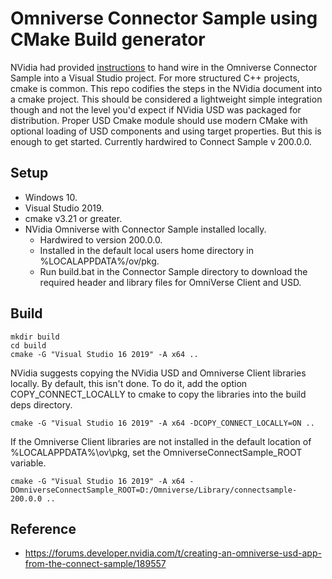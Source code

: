 # Omniverse Connector Sample using CMake Build generator

NVidia had provided [instructions](https://forums.developer.nvidia.com/t/creating-an-omniverse-usd-app-from-the-connect-sample/189557) to hand wire in the Omniverse Connector Sample into a Visual Studio project.  For more structured C++ projects, cmake is common.  This repo codifies the steps in the NVidia document into a cmake project.  This should be considered a lightweight simple integration though and not the level you'd expect if NVidia USD was packaged for distribution.  Proper USD Cmake module should use modern CMake with optional loading of USD components and using target properties.  But this is enough to get started.   Currently hardwired to Connect Sample v 200.0.0.


## Setup

 * Windows 10.
 * Visual Studio 2019. 
 * cmake v3.21 or greater.
 * NVidia Omniverse with Connector Sample installed locally.
   * Hardwired to version 200.0.0.
   * Installed in the default local users home directory in %LOCALAPPDATA%/ov/pkg.
   * Run build.bat in the Connector Sample directory to download the required header and library files for OmniVerse Client and USD.

## Build

```
mkdir build
cd build
cmake -G "Visual Studio 16 2019" -A x64 ..
```

NVidia suggests copying the NVidia USD and Omniverse Client libraries locally. By default, this isn't done.  To do it, add the option COPY_CONNECT_LOCALLY to cmake to copy the libraries into the build deps directory.

```
cmake -G "Visual Studio 16 2019" -A x64 -DCOPY_CONNECT_LOCALLY=ON ..
```

If the Omniverse Client libraries are not installed in the default location of %LOCALAPPDATA%\ov\pkg, set the OmniverseConnectSample_ROOT variable.

```
cmake -G "Visual Studio 16 2019" -A x64 -DOmniverseConnectSample_ROOT=D:/Omniverse/Library/connectsample-200.0.0 ..
```

## Reference

 * https://forums.developer.nvidia.com/t/creating-an-omniverse-usd-app-from-the-connect-sample/189557



